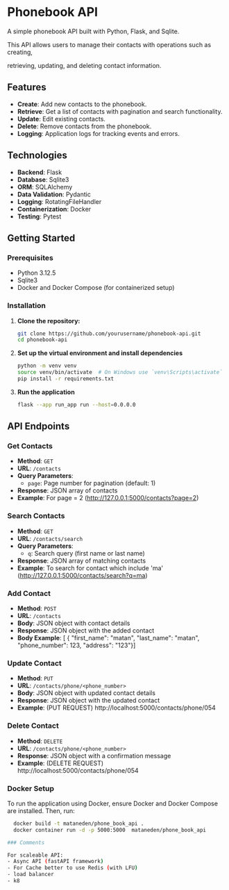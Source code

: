 # Phonebook API

A simple phonebook API built with Python, Flask, and Sqlite.

This API allows users to manage their contacts with operations such as creating, 

retrieving, updating, and deleting contact information.

## Features

- **Create**: Add new contacts to the phonebook.
- **Retrieve**: Get a list of contacts with pagination and search functionality.
- **Update**: Edit existing contacts.
- **Delete**: Remove contacts from the phonebook.
- **Logging**: Application logs for tracking events and errors.

## Technologies

- **Backend**: Flask
- **Database**: Sqlite3
- **ORM**: SQLAlchemy
- **Data Validation**: Pydantic
- **Logging**: RotatingFileHandler
- **Containerization**: Docker
- **Testing**: Pytest

## Getting Started

### Prerequisites

- Python 3.12.5
- Sqlite3
- Docker and Docker Compose (for containerized setup)

### Installation

1. **Clone the repository:**

   ```bash
   git clone https://github.com/yourusername/phonebook-api.git
   cd phonebook-api

2. **Set up the virtual environment and install dependencies**
      ```bash
   python -m venv venv
   source venv/bin/activate  # On Windows use `venv\Scripts\activate`
   pip install -r requirements.txt

3. **Run the application**
      ```bash 
   flask --app run_app run --host=0.0.0.0

## API Endpoints

### Get Contacts

- **Method**: `GET`
- **URL**: `/contacts`
- **Query Parameters**:
  - `page`: Page number for pagination (default: 1)
- **Response**: JSON array of contacts
- **Example**: For page = 2 (http://127.0.0.1:5000/contacts?page=2)

### Search Contacts

- **Method**: `GET`
- **URL**: `/contacts/search`
- **Query Parameters**:
  - `q`: Search query (first name or last name)
- **Response**: JSON array of matching contacts
- **Example**: To search for contact which include 'ma' (http://127.0.0.1:5000/contacts/search?q=ma)
### Add Contact

- **Method**: `POST`
- **URL**: `/contacts`
- **Body**: JSON object with contact details
- **Response**: JSON object with the added contact
- **Body Example**: [
    {
        "first_name": "matan",
        "last_name": "matan",
        "phone_number": 123,
        "address": "123"}]

### Update Contact

- **Method**: `PUT`
- **URL**: `/contacts/phone/<phone_number>`
- **Body**: JSON object with updated contact details
- **Response**: JSON object with the updated contact
- **Example**: (PUT REQUEST) http://localhost:5000/contacts/phone/054

### Delete Contact

- **Method**: `DELETE`
- **URL**: `/contacts/phone/<phone_number>`
- **Response**: JSON object with a confirmation message
- **Example**: (DELETE REQUEST) http://localhost:5000/contacts/phone/054

### Docker Setup
  To run the application using Docker, ensure Docker and Docker Compose are installed.
  Then, run:
 ```bash   
   docker build -t mataneden/phone_book_api .                    
   docker container run -d -p 5000:5000  mataneden/phone_book_api

### Comments

For scaleable API:
- Async API (fastAPI framework)
- For Cache better to use Redis (with LFU)
- load balancer
- k8

